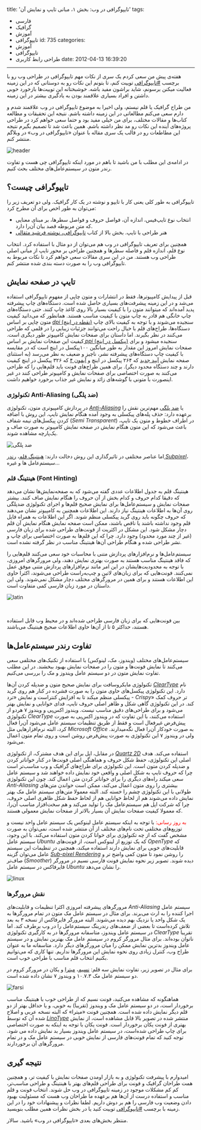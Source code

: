 title: 'تایپوگرافی در وب: بخش ۱، مبانی تایپ و نمایش آن'
tags:
  - فارسی
  - گرافیک
  - آموزش
  - تایپوگرافی
id: 735
categories:
  - آموزش
  - تایپوگرافی
  - طراحی رابط کاربری
date: 2012-04-13 16:39:20
---

هفته‌ی پیش من سعی کردم یک سری از نکات مهم تایپوگرافی در طراحی وب رو با برچسب [#تایپوگرافی](https://twitter.com/#!/search/%23%D8%AA%D8%A7%DB%8C%D9%BE%D9%88%DA%AF%D8%B1%D8%A7%D9%81%DB%8C) توییت کنم، تا بتونم این نکات رو به دوستانی که در این زمینه فعالیت میکنن برسونم، شاید براشون مفید باشه. خوشبختانه این توییت‌ها بازخورد خوبی داشتن و افراد بسیاری علاقمند بودن به یادگیری بیشتر در این زمینه.

من طراح گرافیک یا قلم نیستم، ولی اخیرا به موضوع تایپوگرافی در وب علاقمند شدم و دارم سعی می‌کنم مطالعاتی در این زمینه داشته باشم. نتیجه این تحقیقات و مطالعه کتاب‌ها و مقالات مختلف، برای من خیلی مفید بود و حتما سعی خواهم کرد در طراحی پروژه‌های آینده این نکات رو مد نظر داشته باشم. همین باعث شد تا تصمیم بگیرم نتیجه این مطاطعات رو در قالب یک سری مقاله با عنوان «تایپوگرافی در وب» در وبلاگم منتشر کنم.

![](http://sallar.me/wp-content/uploads/2012/04/header.png "header")

در ادامه‌ی این مطلب با من باشید تا باهم در مورد اینکه تایپوگرافی چی هست و تفاوت رندر متون در سیستم‌عامل‌های مختلف بحث کنیم.

<!--more-->

## تایپوگرافی چیست؟

تایپوگرافی به طور کلی یعنی کار با تایپو و نوشته در یک کار گرافیک. ولی دو تعریف زیر را می‌توان به طور اخص برای آن مطرح کرد:

*   انتخاب نوع تایپ‌فیس، اندازه آن، فواصل حروف و فواصل سطرها، بر مبنای معنایی که متن مربوطه قصد بیان آن‌را دارد.
*   هنر طراحی با تایپ.
بخش بالا از کتاب [تایپوگرافی، نوشته فرشید مثقالی](http://negarkhaneh.ir/eshop/detail/309/تایپوگرافی/)

همچنین برای تعریف تایپوگرافی در وب هم می‌توان از دو مثال با استفاده کرد. انتخاب نوع قلم، اندازه قلم و فاصله سطرها و همچنین طراحی بر محور تایپ از مبانی اصلی طراحی وب هستند. من در این سری مقالات سعی خواهم کرد تا نکات مربوط به تایپوگرافی وب را به صورت دسته بندی شده منتشر کنم.

## تایپ در صفحه نمایش

قبل از پیدایش کامپیوترها، فقط در انتشارات و متون چاپی از مفهوم تایپوگرافی استفاده می‌شد و در این زمینه پیشرفت‌های بسیاری حاصل شده است. دستگاه‌های چاپ پیشرفته پدید آمده‌اند که میتوانند متون را با کیفیت بسیار بالا روی کاغذ چاپ کنند. حتی دستگاه‌های چاپ خانگی هم قادر به چاپ متون با کیفیت مناسب هستند. همانطور که می‌دانید کیفیت متون چاپی بر اساس [_dpi_ (نقطه در اینچ)](http://en.wikipedia.org/wiki/Dots_per_inch) سنجیده می‌شوند و با توجه به کیفیت بالای چاپ دستگاه‌ها، طراح‌های قلم با خیال راحت می‌توانند جزئیات زیبایی را در قلمی که طراحی می‌کنند در نظر بگیرند. اما داستان برای صفحات نمایش کامپیوتر طور دیگری است. کیفیت این صفحات نمایش بر اساس[ _ppi_ (پیکسل در اینچ)](http://en.wikipedia.org/wiki/Pixel_density) سنجیده میشود و برای صفحات نمایش امروز این مقدار به طور میانگین ۱۰۰پیکسل در اینچ است که در مقایسه با کیفیت چاپ دستگاه‌های پیشرفته نشر، ناچیز و ضعیف به نظر می‌رسد (به استثنای صفحه نمایش [آیپد جدید](http://www.apple.com/ipad/compare/) که ۲۶۴ پیکسل در اینچ و [آیفون ۴](http://www.apple.com/iphone/specs.html) که ۳۲۶ پیکسل در اینچ کیفیت دارند و چند دستگاه محدود دیگر). برای همین طراح‌های فونت باید قلم‌هایی را که طراحی می‌کنند به صورت اختصاصی برای صفحات نمایش و کامپیوتر طراحی کنند در غیر اینصورت با متونی با گوشه‌های زائد و نمایش غیر جذاب برخورد خواهیم داشت.

### تکنولوژی Anti-Aliasing (ضد پلگی)

در پردازش کامپیوتری متون، تکنولوژی _[Anti-Aliasing](http://en.wikipedia.org/wiki/Anti-aliasing)_ یا [ضد پلگی](http://fa.wikipedia.org/wiki/%D8%B6%D8%AF_%D9%BE%D9%84%DA%AF%DB%8C) مهم‌ترین نقش را برعهده دارد: حذف پله‌های پیکسلی به وجود آمده هنگام نمایش تایپ. این روش با اضافه کردن پیکسل‌های نیمه شفاف (_Semi Transparent_) در اطراف خطوط و متون یک تایپ، باعث می‌شود که این متون هنگام نمایش در صفحه نمایش کامپیوتر به صورت صاف و یک‌پارچه مشاهده شوند.

![ضد پلگی](http://sallar.me/wp-content/uploads/2012/04/anti-aliasing.png "anti-aliasing")

اما عناصر مختلفی در تاثیرگذاری این روش دخالت دارند: [هینتینگ قلم](http://en.wikipedia.org/wiki/Hinting)، [رندر _Subpixel_](http://en.wikipedia.org/wiki/Subpixel_rendering)، سیستم‌عامل ها و غیره...

### هینتینگ قلم (Font Hinting)

هینتینگ قلم به جدول اطلاعات عددی گفته می‌شود که به صفحه‌نمایش‌ها نشان می‌دهد که دقیقا کدام حروف و کدام بخش از آن حروف را هنگام نمایش صاف کنند. بیشتر صفحات نمایش و سیستم‌عامل‌ها برای نمایش صحیح قلم‌ها و اجرای تکنولوژی ضدپلگی روی آن‌ها به اطلاعات هینتینگ نیاز دارند. این اطلاعات همچنین به کامپیوتر نشان می‌دهند که حروف چگونه باید روی گرید پیکسلی منظم شوند. اگر این اطلاعات به همراه فایل قلم وجود نداشته باشند یا ناقص باشند، ممکن است صفحه نمایش هنگام نمایش آن قلم دچار مشکل شود. این مشکل در اکثریت از فونت‌های طراحی شده برای زبان فارسی (غیر از چند مورد محدود) وجود دارد. چرا که این قلم‌ها به صورت اختصاصی برای چاپ و نشر طراحی شده و هنگام طراحی آن‌ها هینتینگ مناسب در نظر گرفته نشده است.

سیستم‌عامل‌ها و نرم‌افزارهای پردازش متنی با محاسبات خود سعی می‌کنند قلم‌هایی را که فاقد هینتینگ مناسب هستند به صورت بهتری نمایش دهند، ولی مرورگرهای امروزی، با توجه به محدودیت‌هایشان در این امر مانند نرم‌افزارهای پردازش متنی موفق عمل نمی‌کنند. فونت‌هایی که برای زبان‌های لاتین و چپ‌به‌راست طراحی می‌شوند، اکثرا حاوی این اطلاعات هستند و برای همین در مرورگرهای مختلف دچار مشکل نمی‌شوند. ولی این داستان در مورد زبان فارسی کمی متفاوت است.

![](http://sallar.me/wp-content/uploads/2012/04/latin1.png "latin")

&nbsp;

بین فونت‌هایی که برای زبان فارسی طراحی شده‌اند و در محیط وب قابل استفاده هستند، حداکثر ۵ تا از آن‌ها حاوی اطلاعات صحیح هینتینگ می‌باشند.

## تفاوت رندر سیستم‌عامل‌ها

سیستم‌عامل‌های مختلف (ویندوز، مک، لینوکس) با استفاده از تکنیک‌های مختلفی سعی می‌کنند تا نمایش فونت‌ها و متون را در صفحات نمایش بهبود ببخشند. در این مطلب تفاوت نمایش متون در دو سیستم عامل ویندوز و مک را بررسی می‌کنیم.

تکنولوژی مایکروسافت برای نمایش صحیح متون و ضدپله کردن آن‌ها _[ClearType](http://en.wikipedia.org/wiki/ClearType)_ نام دارد. این تکنولوژی پیکسل‌های حاوی متون را به صورت فشرده در کنار هم روی گرید پیکسلی منظم میکند تا به افزایش کنتراست و نمایش «ترد - _Crispy_» تر حروف کمک کند. در این تکنولوژی گاهی شکل و ظاهر اصلی حروف تایپ، فدای خوانایی و نمایش بهتر می‌شود و برای طراحی‌های دقیق مناسب نیست. ویندوز اکس‌پی و ویندوز ۷ هردو از تکنولوژی _ClearType_ استفاده می‌کنند، با این تفاوت که در ویندوز اکس‌پی به صورت پیش‌فرض غیرفعال است و فقط از طریق تنظیمات سیستم عامل می‌شود آن‌را فعال کرد، البته نرم‌افزارهایی مثل _Microsoft Office_ به صورت خودکار آن‌را فعال نگه‌میدارند. ولی در ویندوز ۷ این تکنولوژی به صورت پیش‌فرض روشن است و روی تمام متون اعمال می‌شود.

در مقابل، اپل برای این هدف مشترک، از تکنولوژی _[Quartz 2D](http://en.wikipedia.org/wiki/Quartz_2D)_ استفاده می‌کند. هدف اصلی این تکنولوژی، حفظ شکل حروف و هماهنگی اصلی فونت‌ها در کنار خواناتر کردن و ضدپله کردن متون است. این تکنولوژی برای طراح‌های گرافیک و وب مناسب‌تر است چرا که حروف تایپ به شکل اصلی و واقعی خود نمایش داده خواهند شد و سیستم عامل سعی میکند راه‌های دیگری را برای خواناتر کردن متن اعمال کند. چون این تکنولوژی _Anti-Aliasing_ بیشتری را روی متون اعمال می‌کند، ممکن است خواندن متن‌های طولانی با این تکنولوژی چشم را خسته کند. البته معمولا متن‌های سیستم عامل مک بهتر نمایش داده می‌شوند هم از لحاظ خوانایی هم از لحاظ حفظ شکل ظاهری اصلی حروف، چرا که شرکت اپل هم سیستم‌عامل مک را تولید می‌کند و هم سخت‌افزار مناسب آن‌را، که معمولا کیفیت صفحات نمایش آن بسیار بالاتر از صفحات نمایش معمولی هستند.

<span style="color: #ff0000;">به روز رسانی:</span> با توجه به اینکه سیستم عامل لینوکس یک سیستم عامل واحد نیست و توزیع‌های مختلفی تحت نام‌های مختلف از آن منتشر شده است، نمی‌توان به صورت مشخص گفت که از چه تکنولوژی برای خوانا کردن متون استفاده می‌کند. با این وجود، سیستم عامل _Ubuntu_ که یک توزیع از لینوکس است، از فونت‌های _OpenType_ که قابلیت‌های خوبی برای نمایش دارند استفاده میکند، همچنین در تنظیمات این سیستم عامل می‌توان گزینه _[Sub-pixel Rendering](http://www.killertechtips.com/2008/04/10/how-to-turn-on-cleartype-in-ubuntu-linux/)_ را روشن نمود تا متون کمی واضح تر و صاف‌تر (_Smoother_) دیده شوند. تصویر زیر نحوه نمایش فونت فارسی نسیم در مرورگر فایرفاکس در سیستم عامل _Ubuntu_ را نشان می‌دهد.

![](http://sallar.me/wp-content/uploads/2012/04/linux.png "linux")

### نقش مرورگرها

مرورگرهای پیشرفته امروزی اکثرا تنظیمات و قابلیت‌های _Anti-Aliasing_ سیستم عامل اجرا کننده را به ارث می‌برند. برای مثال در سیستم عامل مک متون در تمام مرورگرها به یک شکل واحد یا نزدیک بهم دیده می‌شوند. البته مرورگر فایرفاکس از نسخه ۳ به بعد تلاش کرده‌است تا بعضی از ضعف‌های رندرینگ سیستم‌عامل را در وب برطرف کند. اما در سیستم عامل ویندوز، متاسفانه مرورگرها در به کارگیری تکنولوژی _ClearType_ تقریبا ناتوان بوده‌اند. برای مثال مرورگر کروم در سیستم عامل مک بهترین نمایش و در سیستم عامل ویندوز بدترین نمایش ممکن را میان مرورگرهای دیگر دارد. متاسفانه ما به عنوان طراح وب، کنترل زیادی روی نحوه نمایش این مرورگرها نداریم. تنها کاری که می‌توانیم بکنیم انتخاب قلم مناسب با طراحی خوب است.

برای مثال در تصویر زیر، تفاوت نمایش سه قلم: [نسیم](http://fontdeck.com/font/nassimarabic/regular)، [میترا](http://webfonts.fonts.com/en-US/Project/ChooseFonts?ViewDetails=T&amp;ViewFontID=749367) و یکان در مرورگر کروم در دو سیستم عامل مک ۱۰.۷.۳ و ویندوز ۷ نشان داده شده است.

![](http://sallar.me/wp-content/uploads/2012/04/farsi.png "farsi")

هماهنگونه که مشاهده می‌کنید، فونت نسیم که از طراحی خوب با هینتینگ مناسب برخوردار است، در دو سیستم عامل مک و ویندوز (تقریبا) به خوبی، و یا حداقل بهتر از دو قلم دیگر نمایش داده شده است. همچنین فونت «میترا» که البته نسخه عربی و اصلاح شده آن که توسط _[LinoType](http://www.linotype.com/)_ منتشر شده در تصویر بالا قابل مشاهده است، از نمایش بهتری از فونت یکان برخوردار است. فونت یکان با توجه به اینکه به صورت اختصاصی برای چاپ طراحی شده‌است، در سیستم عامل ویندوز بسیار بد نمایش داده می شود. توجه کنید که تمام فونت‌های فارسی از نمایش خوبی در سیستم عامل مک و در تمام مرورگرهای آن برخوردارند.

## نتیجه گیری

امیدوارم با پیشرفت تکنولوژی و به بازار اومدن صفحات نمایش با کیفیت تر، و همچنین همت طراحان گرافیک و فونت برای طراحی قلم‌های بهتر با هینتینگ و طراحی مناسب‌تر، کم کم مشکلات موجود در زمینه تایپوگرافی در وب حل شوند. انتخاب فونت و قلم مناسب و استفاده درست از آن‌ها هم برعهده ما طراحان وب هست که مسئولیت بهبود دادن وضعیت وب فارسی را هم بر دوش داریم. لطفا نظرات و پیشنهادات خود را در این زمینه با برچسب [#تایپوگرافی](https://twitter.com/#!/search/%23%D8%AA%D8%A7%DB%8C%D9%BE%D9%88%DA%AF%D8%B1%D8%A7%D9%81%DB%8C) توییت کنید یا در بخش نظرات همین مطلب بنویسید.

منتظر بخش‌های بعدی «تایپوگرافی در وب» باشید.
سالار.

&nbsp;